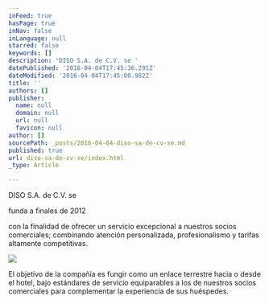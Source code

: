 ```yaml
---
inFeed: true
hasPage: true
inNav: false
inLanguage: null
starred: false
keywords: []
description: 'DISO S.A. de C.V. se '
datePublished: '2016-04-04T17:45:36.291Z'
dateModified: '2016-04-04T17:45:00.982Z'
title: ''
authors: []
publisher:
  name: null
  domain: null
  url: null
  favicon: null
author: []
sourcePath: _posts/2016-04-04-diso-sa-de-cv-se.md
published: true
url: diso-sa-de-cv-se/index.html
_type: Article

---
```

DISO S.A. de C.V. se 

funda
a finales de 2012 

con
la finalidad de ofrecer un servicio excepcional a nuestros socios comerciales;
combinando atención personalizada, profesionalismo y tarifas altamente
competitivas. 

![](https://the-grid-user-content.s3-us-west-2.amazonaws.com/54dd7f25-5b56-4dad-924b-bd553769a40a.jpg)

El objetivo de la compañía es fungir como
un enlace terrestre hacia o desde el hotel, bajo estándares de servicio
equiparables a los de nuestros socios comerciales para complementar la
experiencia de sus huéspedes.